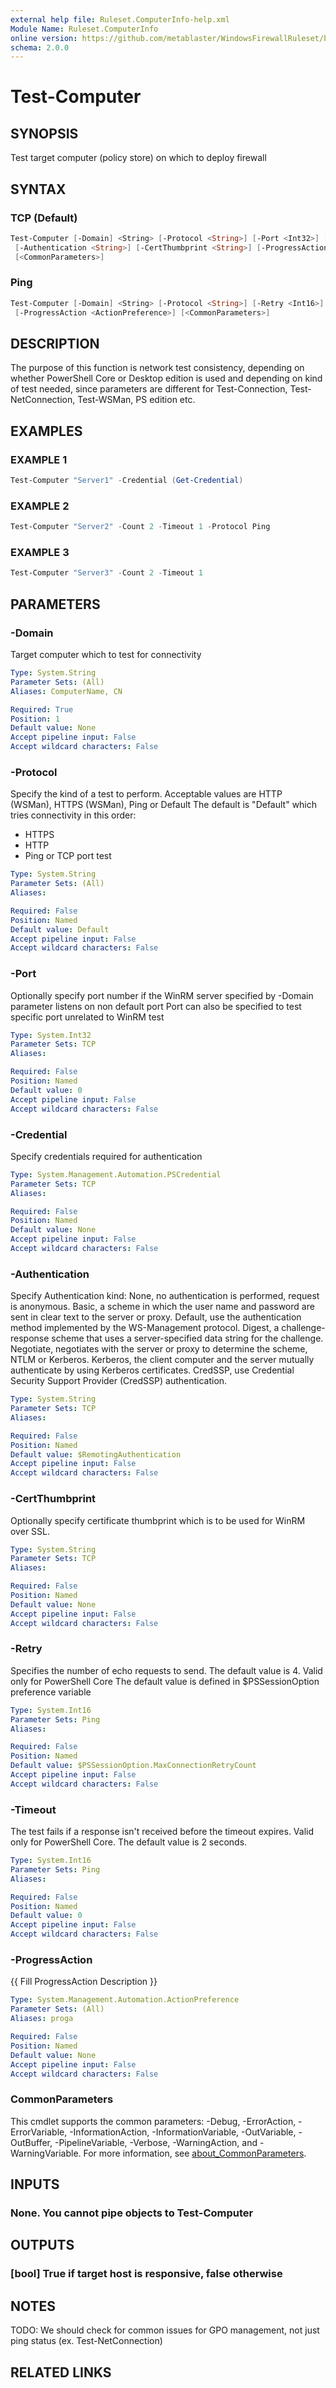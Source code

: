 ```yaml
---
external help file: Ruleset.ComputerInfo-help.xml
Module Name: Ruleset.ComputerInfo
online version: https://github.com/metablaster/WindowsFirewallRuleset/blob/master/Modules/Ruleset.ComputerInfo/Help/en-US/Test-Computer.md
schema: 2.0.0
---
```


# Test-Computer

## SYNOPSIS

Test target computer (policy store) on which to deploy firewall

## SYNTAX

### TCP (Default)

```powershell
Test-Computer [-Domain] <String> [-Protocol <String>] [-Port <Int32>] [-Credential <PSCredential>]
 [-Authentication <String>] [-CertThumbprint <String>] [-ProgressAction <ActionPreference>]
 [<CommonParameters>]
```

### Ping

```powershell
Test-Computer [-Domain] <String> [-Protocol <String>] [-Retry <Int16>] [-Timeout <Int16>]
 [-ProgressAction <ActionPreference>] [<CommonParameters>]
```

## DESCRIPTION

The purpose of this function is network test consistency, depending on whether PowerShell
Core or Desktop edition is used and depending on kind of test needed, since parameters are
different for Test-Connection, Test-NetConnection, Test-WSMan, PS edition etc.

## EXAMPLES

### EXAMPLE 1

```powershell
Test-Computer "Server1" -Credential (Get-Credential)
```

### EXAMPLE 2

```powershell
Test-Computer "Server2" -Count 2 -Timeout 1 -Protocol Ping
```

### EXAMPLE 3

```powershell
Test-Computer "Server3" -Count 2 -Timeout 1
```

## PARAMETERS

### -Domain

Target computer which to test for connectivity

```yaml
Type: System.String
Parameter Sets: (All)
Aliases: ComputerName, CN

Required: True
Position: 1
Default value: None
Accept pipeline input: False
Accept wildcard characters: False
```

### -Protocol

Specify the kind of a test to perform.
Acceptable values are HTTP (WSMan), HTTPS (WSMan), Ping or Default
The default is "Default" which tries connectivity in this order:

- HTTPS
- HTTP
- Ping or TCP port test

```yaml
Type: System.String
Parameter Sets: (All)
Aliases:

Required: False
Position: Named
Default value: Default
Accept pipeline input: False
Accept wildcard characters: False
```

### -Port

Optionally specify port number if the WinRM server specified by
-Domain parameter listens on non default port
Port can also be specified to test specific port unrelated to WinRM test

```yaml
Type: System.Int32
Parameter Sets: TCP
Aliases:

Required: False
Position: Named
Default value: 0
Accept pipeline input: False
Accept wildcard characters: False
```

### -Credential

Specify credentials required for authentication

```yaml
Type: System.Management.Automation.PSCredential
Parameter Sets: TCP
Aliases:

Required: False
Position: Named
Default value: None
Accept pipeline input: False
Accept wildcard characters: False
```

### -Authentication

Specify Authentication kind:
None, no authentication is performed, request is anonymous.
Basic, a scheme in which the user name and password are sent in clear text to the server or proxy.
Default, use the authentication method implemented by the WS-Management protocol.
Digest, a challenge-response scheme that uses a server-specified data string for the challenge.
Negotiate, negotiates with the server or proxy to determine the scheme, NTLM or Kerberos.
Kerberos, the client computer and the server mutually authenticate by using Kerberos certificates.
CredSSP, use Credential Security Support Provider (CredSSP) authentication.

```yaml
Type: System.String
Parameter Sets: TCP
Aliases:

Required: False
Position: Named
Default value: $RemotingAuthentication
Accept pipeline input: False
Accept wildcard characters: False
```

### -CertThumbprint

Optionally specify certificate thumbprint which is to be used for WinRM over SSL.

```yaml
Type: System.String
Parameter Sets: TCP
Aliases:

Required: False
Position: Named
Default value: None
Accept pipeline input: False
Accept wildcard characters: False
```

### -Retry

Specifies the number of echo requests to send.
The default value is 4.
Valid only for PowerShell Core
The default value is defined in $PSSessionOption preference variable

```yaml
Type: System.Int16
Parameter Sets: Ping
Aliases:

Required: False
Position: Named
Default value: $PSSessionOption.MaxConnectionRetryCount
Accept pipeline input: False
Accept wildcard characters: False
```

### -Timeout

The test fails if a response isn't received before the timeout expires.
Valid only for PowerShell Core.
The default value is 2 seconds.

```yaml
Type: System.Int16
Parameter Sets: Ping
Aliases:

Required: False
Position: Named
Default value: 0
Accept pipeline input: False
Accept wildcard characters: False
```

### -ProgressAction

{{ Fill ProgressAction Description }}

```yaml
Type: System.Management.Automation.ActionPreference
Parameter Sets: (All)
Aliases: proga

Required: False
Position: Named
Default value: None
Accept pipeline input: False
Accept wildcard characters: False
```

### CommonParameters

This cmdlet supports the common parameters: -Debug, -ErrorAction, -ErrorVariable, -InformationAction, -InformationVariable, -OutVariable, -OutBuffer, -PipelineVariable, -Verbose, -WarningAction, and -WarningVariable. For more information, see [about_CommonParameters](http://go.microsoft.com/fwlink/?LinkID=113216).

## INPUTS

### None. You cannot pipe objects to Test-Computer

## OUTPUTS

### [bool] True if target host is responsive, false otherwise

## NOTES

TODO: We should check for common issues for GPO management, not just ping status (ex.
Test-NetConnection)

## RELATED LINKS
